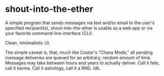 # shout-into-the-ether

A simple program that sends messages via text and/or email to the user's specified recipient(s), shout-into-the-ether is usable as a web app or via your favorite command-line interface (CLI). 

Clean, minimalistic UI. 

The simple caveat is, that, much like Costar's "Chaos Mode," all pending message deliveries are queued for an arbitrary, random amount of time. Messages may take between hours and years to actually deliver. Call it fate, call it karma. Call it astrology, call it a RNG. Idk.
